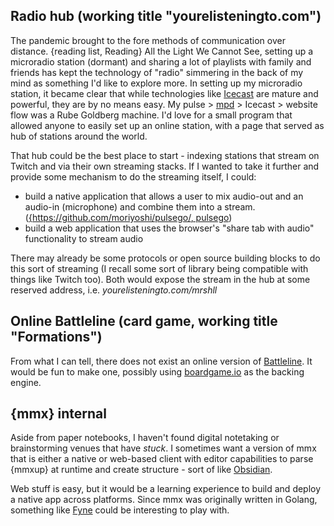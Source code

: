 ## Radio hub (working title "yourelisteningto.com")
The pandemic brought to the fore methods of communication over distance. {reading list, Reading} All the Light We Cannot See, setting up a microradio station (dormant) and sharing a lot of playlists with family and friends has kept the technology of "radio" simmering in the back of my mind as something I'd like to explore more. In setting up my microradio station, it became clear that while technologies like [Icecast](https://icecast.org/) are mature and powerful, they are by no means easy. My pulse > [mpd](https://www.musicpd.org/) > Icecast > website flow was a Rube Goldberg machine. I'd love for a small program that allowed anyone to easily set up an online station, with a page that served as hub of stations around the world.

That hub could be the best place to start - indexing stations that stream on Twitch and via their own streaming stacks. If I wanted to take it further and provide some mechanism to do the streaming itself, I could:
+ build a native application that allows a user to mix audio-out and an audio-in (microphone) and combine them into a stream. ([{https://github.com/moriyoshi/pulsego/, pulsego](http://code.google.com/p/portaudio-go/,portaudio-go}))
+ build a web application that uses the browser's "share tab with audio" functionality to stream audio

There may already be some protocols or open source building blocks to do this sort of streaming (I recall some sort of library being compatible with things like Twitch too). Both would expose the stream in the hub at some reserved address, i.e. *yourelisteningto.com/mrshll*

## Online Battleline (card game, working title "Formations")
From what I can tell, there does not exist an online version of [Battleline](https://www.gmtgames.com/p-939-battle-line-11th-printing.aspx). It would be fun to make one, possibly using [boardgame.io](https://boardgame.io/) as the backing engine.

## {mmx} internal
Aside from paper notebooks, I haven't found digital notetaking or brainstorming venues that have _stuck_. I sometimes want a version of mmx that is either a native or web-based client with editor capabilities to parse {mmxup} at runtime and create structure - sort of like [Obsidian](https://obsidian.md/).

Web stuff is easy, but it would be a learning experience to build and deploy a native app across platforms. Since mmx was originally written in Golang, something like [Fyne](https://developer.fyne.io/) could be interesting to play with.
